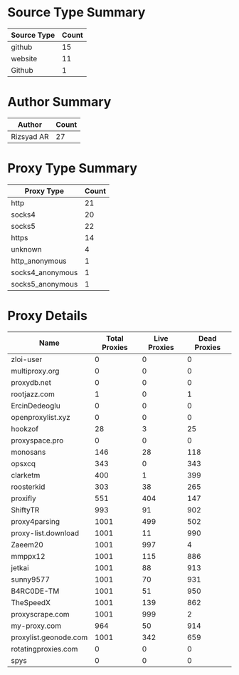 # Source Type Summary

| Source Type | Count |
|-------------|-------|
| github | 15 |
| website | 11 |
| Github | 1 |


# Author Summary

| Author | Count |
|--------|-------|
| Rizsyad AR | 27 |


# Proxy Type Summary

| Proxy Type | Count |
|------------|-------|
| http | 21 |
| socks4 | 20 |
| socks5 | 22 |
| https | 14 |
| unknown | 4 |
| http_anonymous | 1 |
| socks4_anonymous | 1 |
| socks5_anonymous | 1 |


# Proxy Details

| Name | Total Proxies | Live Proxies | Dead Proxies |
|------|---------------|--------------|---------------|
| zloi-user | 0 | 0 | 0 |
| multiproxy.org | 0 | 0 | 0 |
| proxydb.net | 0 | 0 | 0 |
| rootjazz.com | 1 | 0 | 1 |
| ErcinDedeoglu | 0 | 0 | 0 |
| openproxylist.xyz | 0 | 0 | 0 |
| hookzof | 28 | 3 | 25 |
| proxyspace.pro | 0 | 0 | 0 |
| monosans | 146 | 28 | 118 |
| opsxcq | 343 | 0 | 343 |
| clarketm | 400 | 1 | 399 |
| roosterkid | 303 | 38 | 265 |
| proxifly | 551 | 404 | 147 |
| ShiftyTR | 993 | 91 | 902 |
| proxy4parsing | 1001 | 499 | 502 |
| proxy-list.download | 1001 | 11 | 990 |
| Zaeem20 | 1001 | 997 | 4 |
| mmppx12 | 1001 | 115 | 886 |
| jetkai | 1001 | 88 | 913 |
| sunny9577 | 1001 | 70 | 931 |
| B4RC0DE-TM | 1001 | 51 | 950 |
| TheSpeedX | 1001 | 139 | 862 |
| proxyscrape.com | 1001 | 999 | 2 |
| my-proxy.com | 964 | 50 | 914 |
| proxylist.geonode.com | 1001 | 342 | 659 |
| rotatingproxies.com | 0 | 0 | 0 |
| spys | 0 | 0 | 0 |
